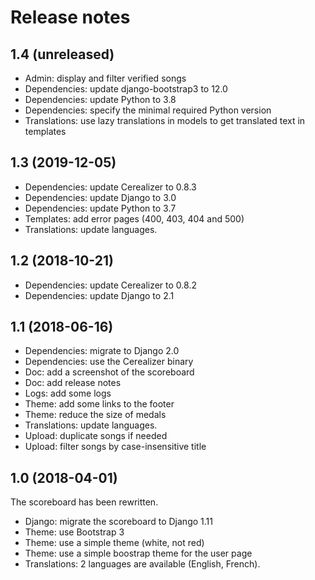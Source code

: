 Release notes
=============

1.4 (unreleased)
----------------

- Admin: display and filter verified songs
- Dependencies: update django-bootstrap3 to 12.0
- Dependencies: update Python to 3.8
- Dependencies: specify the minimal required Python version
- Translations: use lazy translations in models to get translated text in templates


1.3 (2019-12-05)
----------------

- Dependencies: update Cerealizer to 0.8.3
- Dependencies: update Django to 3.0
- Dependencies: update Python to 3.7
- Templates: add error pages (400, 403, 404 and 500)
- Translations: update languages.


1.2 (2018-10-21)
----------------

- Dependencies: update Cerealizer to 0.8.2
- Dependencies: update Django to 2.1


1.1 (2018-06-16)
----------------

- Dependencies: migrate to Django 2.0
- Dependencies: use the Cerealizer binary
- Doc: add a screenshot of the scoreboard
- Doc: add release notes
- Logs: add some logs
- Theme: add some links to the footer
- Theme: reduce the size of medals
- Translations: update languages.
- Upload: duplicate songs if needed
- Upload: filter songs by case-insensitive title


1.0 (2018-04-01)
----------------

The scoreboard has been rewritten.

- Django: migrate the scoreboard to Django 1.11
- Theme: use Bootstrap 3
- Theme: use a simple theme (white, not red)
- Theme: use a simple boostrap theme for the user page
- Translations: 2 languages are available (English, French).
